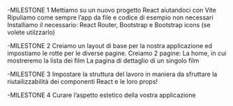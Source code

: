 -MILESTONE 1
Mettiamo su un nuovo progetto React aiutandoci con Vite
Ripuliamo come sempre l’app da file e codice di esempio non necessari
Installiamo il necessario: React Router, Bootstrap e Bootstrap icons (se volete utilzzarlo)

-MILESTONE 2
Creiamo un layout di base per la nostra applicazione ed impostiamo le rotte per le diverse pagine.
Creiamo 2 pagine:
La home, in cui mostreremo la lista dei film
La pagina di dettaglio di un singolo film

-MILESTONE 3
Impostare la struttura del lavoro in maniera da sfruttare la riutailizzabilità dei componenti React e le loro props!

-MILESTONE 4
Curare l’aspetto estetico della vostra applicazione